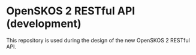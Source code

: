 # OpenSKOS 2 RESTful API (development)

This repository is used during the design of the new OpenSKOS 2 RESTful API. 
